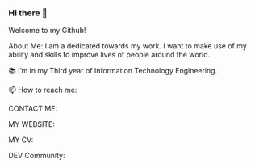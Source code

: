 ### Hi there 👋
Welcome to my Github!

About Me:
I am a dedicated towards my work. I want to make use of my ability and skills to improve lives of people around the world.

📚 I’m in my Third year of Information Technology Engineering.

📫 How to reach me:

CONTACT ME: 

MY WEBSITE: 

MY CV: 

DEV Community: 
<!--
**janhavi-19/janhavi-19** is a ✨ _special_ ✨ repository because its `README.md` (this file) appears on your GitHub profile.

Here are some ideas to get you started:

- 🔭 I’m currently working on ...
- 🌱 I’m currently learning ...
- 👯 I’m looking to collaborate on ...
- 🤔 I’m looking for help with ...
- 💬 Ask me about ...
- 📫 How to reach me: ...
- 😄 Pronouns: ...
- ⚡ Fun fact: ...
-->
